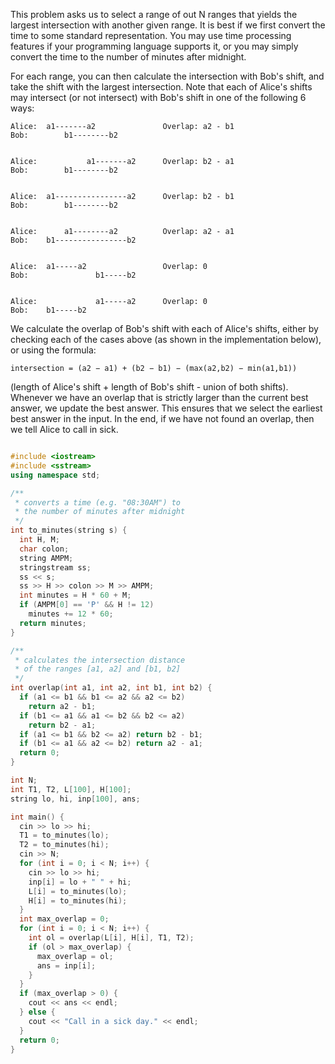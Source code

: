This problem asks us to select a range of out N ranges that yields the largest intersection with another given range. 
It is best if we first convert the time to some standard representation. You may use time processing features 
if your programming language supports it, or you may simply convert the time to the number of minutes after midnight.

For each range, you can then calculate the intersection with Bob's shift, and take the shift with the largest intersection. 
Note that each of Alice's shifts may intersect (or not intersect) with Bob's shift in one of the following 6 ways:


```
Alice:  a1-------a2               Overlap: a2 - b1
Bob:        b1--------b2


Alice:           a1-------a2      Overlap: b2 - a1
Bob:        b1--------b2


Alice:  a1----------------a2      Overlap: b2 - b1
Bob:        b1--------b2


Alice:      a1--------a2          Overlap: a2 - a1
Bob:    b1----------------b2


Alice:  a1-----a2                 Overlap: 0
Bob:               b1-----b2


Alice:             a1-----a2      Overlap: 0
Bob:    b1-----b2

```
We calculate the overlap of Bob's shift with each of Alice's shifts, either by checking each of the cases above 
(as shown in the implementation below), or using the formula:

```
intersection = (a2 − a1) + (b2 − b1) − (max(a2,b2) − min(a1,b1))
```

(length of Alice's shift + length of Bob's shift - union of both shifts). 
Whenever we have an overlap that is strictly larger than the current best answer, we update the best answer. 
This ensures that we select the earliest best answer in the input. In the end, if we have not found an overlap, 
then we tell Alice to call in sick.

```cpp

#include <iostream>
#include <sstream>
using namespace std;

/**
 * converts a time (e.g. "08:30AM") to
 * the number of minutes after midnight
 */
int to_minutes(string s) {
  int H, M;
  char colon;
  string AMPM;
  stringstream ss;
  ss << s;
  ss >> H >> colon >> M >> AMPM;
  int minutes = H * 60 + M;
  if (AMPM[0] == 'P' && H != 12)
    minutes += 12 * 60;
  return minutes;
}

/**
 * calculates the intersection distance
 * of the ranges [a1, a2] and [b1, b2]
 */
int overlap(int a1, int a2, int b1, int b2) {
  if (a1 <= b1 && b1 <= a2 && a2 <= b2)
    return a2 - b1;
  if (b1 <= a1 && a1 <= b2 && b2 <= a2)
    return b2 - a1;
  if (a1 <= b1 && b2 <= a2) return b2 - b1;
  if (b1 <= a1 && a2 <= b2) return a2 - a1;
  return 0;
}

int N;
int T1, T2, L[100], H[100];
string lo, hi, inp[100], ans;

int main() {
  cin >> lo >> hi;
  T1 = to_minutes(lo);
  T2 = to_minutes(hi);
  cin >> N;
  for (int i = 0; i < N; i++) {
    cin >> lo >> hi;
    inp[i] = lo + " " + hi;
    L[i] = to_minutes(lo);
    H[i] = to_minutes(hi);
  }
  int max_overlap = 0;
  for (int i = 0; i < N; i++) {
    int ol = overlap(L[i], H[i], T1, T2);
    if (ol > max_overlap) {
      max_overlap = ol;
      ans = inp[i];
    }
  }
  if (max_overlap > 0) {
    cout << ans << endl;
  } else {
    cout << "Call in a sick day." << endl;
  }
  return 0;
}
```

